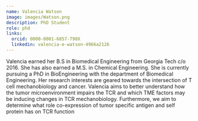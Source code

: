 ```yaml
---
name: Valencia Watson
image: images/Watson.png
description: PhD Student
role: phd
links:
  orcid: 0000-0001-6857-798X
  linkedin: valencia-e-watson-4966a2126
---
```


Valencia earned her B.S in Biomedical Engineering from Georgia Tech c/o 2016. She has also earned a M.S. in Chemical Engineering. She is currently pursuing a PhD in BioEngineering with the department of Biomedical Engineering. Her research interests are geared towards the intersection of T cell mechanobiology and cancer. Valencia aims to better understand how the tumor microenvironment impairs the TCR and which TME factors may be inducing changes in TCR mechanobiology. Furthermore, we aim to determine what role co-expression of tumor specific antigen and self protein has on TCR function
